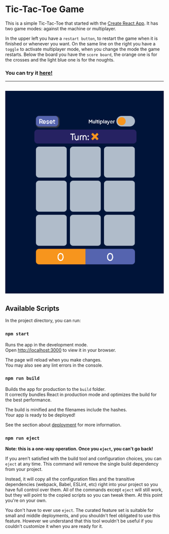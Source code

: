 # Tic-Tac-Toe Game

This is a simple Tic-Tac-Toe that started with the [Create React App](https://github.com/facebook/create-react-app). It has two game modes: against the machine or multiplayer.

In the upper left you have a `restart button`, to restart the game when it is finished or whenever you want. On the same line on the right you have a `toggle` to activate multiplayer mode, when you change the mode the game restarts. Below the board you have the `score board`, the orange one is for the crosses and the light blue one is for the noughts.
### You can try it [here!](https://antonelanespoli.github.io/tic-tac-toe/)
---
![game image](./src/assets/images/tic-tac-toe.png)
---
## Available Scripts

In the project directory, you can run:

### `npm start`

Runs the app in the development mode.\
Open [http://localhost:3000](http://localhost:3000) to view it in your browser.

The page will reload when you make changes.\
You may also see any lint errors in the console.

### `npm run build`

Builds the app for production to the `build` folder.\
It correctly bundles React in production mode and optimizes the build for the best performance.

The build is minified and the filenames include the hashes.\
Your app is ready to be deployed!

See the section about [deployment](https://facebook.github.io/create-react-app/docs/deployment) for more information.

### `npm run eject`

**Note: this is a one-way operation. Once you `eject`, you can't go back!**

If you aren't satisfied with the build tool and configuration choices, you can `eject` at any time. This command will remove the single build dependency from your project.

Instead, it will copy all the configuration files and the transitive dependencies (webpack, Babel, ESLint, etc) right into your project so you have full control over them. All of the commands except `eject` will still work, but they will point to the copied scripts so you can tweak them. At this point you're on your own.

You don't have to ever use `eject`. The curated feature set is suitable for small and middle deployments, and you shouldn't feel obligated to use this feature. However we understand that this tool wouldn't be useful if you couldn't customize it when you are ready for it.
